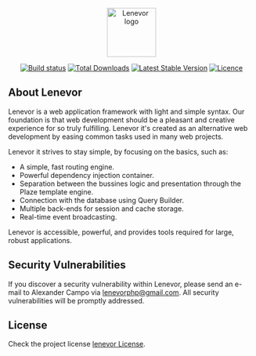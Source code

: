<p align="center"><a href="https://lenevor.com" target="_blank"><img src="https://avatars2.githubusercontent.com/u/50193329?s=200&v=4" title="Lenevor logo" height="100" width="100"></a></p>

<p align="center">
    <a href="https://scrutinizer-ci.com/g/lenevor/syscodes"><img src="https://scrutinizer-ci.com/g/lenevor/syscodes/badges/build.png" title="Build status"></a>
    <a href="https://packagist.org/packages/lenevor/syscodes"><img src="https://img.shields.io/packagist/dt/lenevor/syscodes?color=gr" title="Total Downloads"></a>
    <a href="https://packagist.org/packages/lenevor/syscodes"><img src="https://img.shields.io/packagist/v/lenevor/syscodes?color=blue" title="Latest Stable Version"></a>
    <a href="https://packagist.org/packages/lenevor/syscodes"><img src="https://img.shields.io/packagist/l/lenevor/syscodes" title="Licence"></a>
</p>

## About Lenevor

Lenevor is a web application framework with light and simple syntax. Our foundation is that web development should be a pleasant and creative experience for so truly fulfilling. Lenevor it's created as an alternative web development by easing common tasks used in many web projects. 

Lenevor it strives to stay simple, by focusing on the basics, such as:

- A simple, fast routing engine.
- Powerful dependency injection container.
- Separation between the bussines logic and presentation through the Plaze template engine.
- Connection with the database using Query Builder.
- Multiple back-ends for session and cache storage.
- Real-time event broadcasting.

Lenevor is accessible, powerful, and provides tools required for large, robust applications.

## Security Vulnerabilities

If you discover a security vulnerability within Lenevor, please send an e-mail to Alexander Campo via [lenevorphp@gmail.com](mailto:lenevorphp@gmail.com). All security vulnerabilities will be promptly addressed.

## License

Check the project license [lenevor License](https://opensource.org/licenses/BSD-3-Clause).
